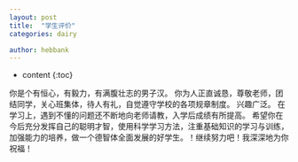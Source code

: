 ```yaml
---
layout: post
title:  "学生评价"
categories: dairy

author: hebbank
---
```


* content
{:toc}

你是个有恒心，有毅力，有满腹壮志的男子汉。
你为人正直诚恳，尊敬老师，团结同学，关心班集体，待人有礼，自觉遵守学校的各项规章制度。
兴趣广泛。
在学习上，遇到不懂的问题还不断地向老师请教，入学后成绩有所提高。
希望你在今后充分发挥自己的聪明才智，使用科学学习方法，注重基础知识的学习与训练，加强能力的培养，做一个德智体全面发展的好学生。！继续努力吧！我深深地为你祝福！
